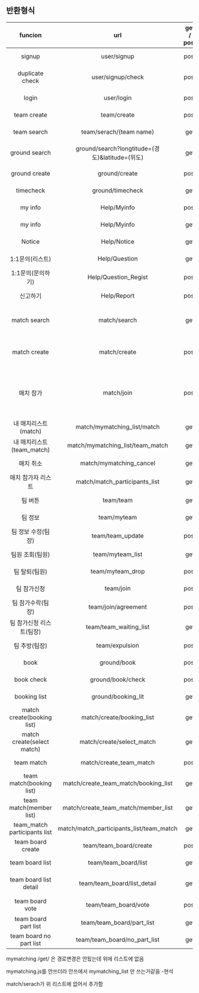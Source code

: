 ## 반환형식
|funcion|url|get / post|json or ex)|result|
|:--------------------:|:--------------------------------------------:|:---:|:-------------------------------------------------------------------------------------------------:|:--------------------:|
|signup               |user/signup                                     |post|{"id", "pw", "name", "email"}                                                                              |Success : "Success",  fail : (er)|
|duplicate check      |user/signup/check                              |post|{"id"}                                                                                                      |Success : "duplication", fail : "no duplication"|
|login                |user/login                                     |post|{"id","pw"}                                                                                                |Success : "Success", fail : "No find"|
|team create          |team/create                                    |post|{"team_name", "phonenumber", "age_avg", "level", "location", "week", "comment"}                            |Success : 200, fail : 404|
|team search          |team/serach/(team name)                        |get|검색내용 = none or 검색할내용                                                                                |Success : 200, no result : 202, fail : 404|
|ground search        |ground/search?longtitude=(경도)&latitude=(위도) |get|ex) /team/search?longtitude=30&latitude=30                                                                  |Success : "Success", no result : : "no find", fail : (err)|                     
|ground create        |ground/create                                  |post|{"id", "name","latitude", "longtitude", "price"}                                                            |Success : "Success", fail : (err)|
|timecheck         |ground/timecheck                                   |get|ex)ground/timecheck/2020-10-22                                                                                        |Success : "Success", fail : "fail"|
|my info              |Help/Myinfo                                    |post|{"mail", "phone","location", "position", "id"}                                                              |Success : "Success", fail : (err)|
|my info              |Help/Myinfo                                    |get |ex)/Help/Myinfo?id=id                                                                                      |Success : "Success", fail : (err)|
|Notice               |Help/Notice                                    |get |ex)/Help/Notice                                                                                            |Success : "Success", fail : (err)|
|1:1문의(리스트)      |Help/Question                                   |get |ex)/Help/Question                                                                                          |Success : 200, fail : 404|
|1:1문의(문의하기)      |Help/Question_Regist                          |post|{"user_id","title","category","content"}                                                                  |Success : 200, fail : 404|
|신고하기              |Help/Report                                    |post|{"report_title","report_id","report_category","report_target","report_content"}                            |Success : 200, fail : 404|
|match search         |match/search                                   |get|ex)match/search/text                                                                                        |Success : "Success",no find:"no find", fail : (err)|
|match create         |match/create                                   |post|{"title", "ground_name", "date", "start_time", "end_time", "cost", "max_user",	"user_id"}                  |Success : "Success",time duplicate:"duplicate", fail : (err)|
|매치 참가             |match/join                                     |post|{"user_id",	"match_id"}                                                                                  |Success : "Success", full : "full",Already participating : "Already participating", 에러 시 : (err내용)|
|내 매치리스트(match)          |match/mymatching_list/match            |get |ex)mymatching_list/sanghun                                                                                |Success : "Success", fail : (err)|
|내 매치리스트(team_match)     |match/mymatching_list/team_match       |get |ex)mymatching_list/sanghun                                                                                |Success : "Success", fail : (err)|
|매치 취소             |match/mymatching_cancel                        |get |ex)mymatching_cancel/?user_id=abs0&match_id=1                                                              |Success : "Success", fail : (err)|
|매치 참가자 리스트     |match/match_participants_list                 |get|ex)match_participants_list/match_id                                                                        |Success : 200, fail : 404|
|팀 버튼               |team/team                                      |get |ex)/team/team?id=send_id                                                                                  |Success : 200, fail : 404|
|팀 정보               |team/myteam                                    |get |ex)/team/myteam?team_name=send_teamname                                                                    |Success : 200, fail : 404|
|팀 정보 수정(팀장)    |team/team_update                               |post|{"phonenumber", "age_avg","level", "location", "week", "comment", "team_name"}                            |Success : 200, fail : 404|
|팀원 조회(팀원)       |team/myteam_list                               |get |ex)/team/myteam_list?team_name=send_teamname                                                              |Success : 200, fail : 404|
|팀 탈퇴(팀원)         |team/myteam_drop                               |post|{"id"}                                                                                                    |Success : 200, fail : 404|
|팀 참가신청           |team/join                                      |post|{"user_id","team_name"}                                                                                    |Success : 200, fail : 404|
|팀 참가수락(팀장)      |team/join/agreement                           |post|{"user_id","team_name"}                                                                                    |Success : 200, fail : 404|
|팀 참가신청 리스트(팀장)|team/team_waiting_list                        |get |{"team_name"}                                                                                            |Success : 200, fail : 404|
|팀 추방(팀장)         |team/expulsion                                 |post|{"id"}                                                                                                    |Success : 200, fail : fail|
|book                  |ground/book                                   |post|{"ground_id","user_id","phone","date","start_time","end_time",}                                            |Success : Success, fail : fail|
|book check            |ground/book/check                             |post|{"ground_id","date"}                                                                                        |Success : Success, fail : fail|
|booking list          |ground/booking_lit                            |get|{"user_id"} ex)ground/booking_list?user_id=유저아이디                                                        |Success : Success, fail : fail|
|match create(booking list)|match/create/booking_list                 |get|{"user_id"} ex)match/create/booking_list?user_id=유저아이디                                                  |Success : Success, fail : fail|
|match create(select match)|match/create/select_match                 |get|{"user_id","ground_id"} ex)match/create/select_match?user_id=유저아이디&ground_id=구장아이디                  |Success : Success, fail : fail|
|team match              |match/create_team_match                     |post|{"title", "ground_name", "date", "start_time", "end_time", "cost", "max_user","min_user","user_id"}        |Result : Success, fail|
|team match(booking list)|match/create_team_match/booking_list        |get|{"user_id"} ex)team/team_match/booking_list?user_id=유저아이디                                              |Result : Success, fail|
|team match(member list)|match/create_team_match/member_list          |get|{"team_name"} ex)mteam/team_match/member_list?team_name= 팀 이름                                            |Result : Success, fail|
|team_match participants list|match/match_participants_list/team_match|get|ex)match_participants_list/team_match/team_match_id=?                                                        |result : Success, Fail|
|team board create         |team/team_board/create                    |post|{"team_name","title"}                                                                                      |result : Success, Fail|
|team board list           |team/team_board/list                      |get|ex)team/team_board/list?team_name=?                                                                          |{result : Success, rows}, Result : Fail|
|team board list detail    |team/team_board/list_detail               |get|ex)team/team_board/list_detail?board_id=?&user_id                                                            |{result : "no_vote" or "vote", result}, result : Fail|
|team board vote           |team/team_board/vote                      |post|{"board_id,"user_id","state"((투표 수정=yes,처음=no),"vote"(참="1",불참="0")}                              |result : Success, Fail|
|team board part list      |team/team_board/part_list                 |get|ex)team/team_board/part_list?team_boart_id=?                                                                |{Result : Success, rows}, Result : Fail|
|team board no part list   |team/team_board/no_part_list              |get|ex)team/team_board/no_part_list?team_boart_id=?                                                              |{Result : Success, rows}, Result : Fail|




mymatching /get/ 은 경로변경은 안됬는데 위에 리스트에 없음

mymatching.js를 안쓰더라 안쓰에서 mymatching_list 만 쓰는거같음 -현석

match/serach가 위 리스트에 없어서 추가함

